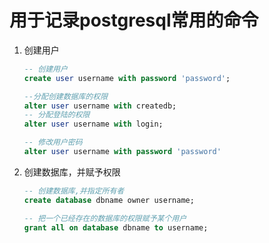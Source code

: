 # 用于记录postgresql常用的命令

1. 创建用户
   ```sql
   -- 创建用户
   create user username with password 'password';
   
   --分配创建数据库的权限
   alter user username with createdb;
   -- 分配登陆的权限
   alter user username with login;

   -- 修改用户密码
   alter user username with password 'password'
   ```
2. 创建数据库，并赋予权限
   ```sql
   -- 创建数据库,并指定所有者
   create database dbname owner username;

   -- 把一个已经存在的数据库的权限赋予某个用户
   grant all on database dbname to username;

   ```